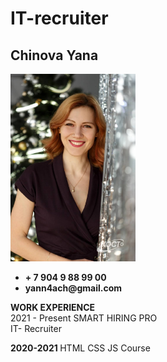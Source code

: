 
# IT-recruiter
## Chinova Yana
<div> 
<!-- ![](Chinova_foto1.jpg) -->
  <img src="Chinova_foto1.jpg" alt="photo" width="200"/>
  <ul> 
    <li> <b> + 7 904 9 88 99 00 </b> </li>
    <li> <b> yann4ach@gmail.com </b>
  </ul>
</div> 

<div>
  <p> <b> WORK EXPERIENCE </b> <br>
      2021 - Present  SMART HIRING PRO <br> IT- Recruiter </p>
</div>
<p> <b> 2020-2021 </b> HTML CSS JS Course  </p>
